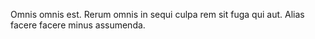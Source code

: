 Omnis omnis est. Rerum omnis in sequi culpa rem sit fuga qui aut. Alias facere facere minus assumenda.